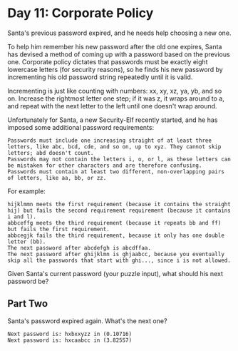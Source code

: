 # Day 11: Corporate Policy

Santa's previous password expired, and he needs help choosing a new one.

To help him remember his new password after the old one expires, Santa has devised a method of coming up with a password based on the previous one. Corporate policy dictates that passwords must be exactly eight lowercase letters (for security reasons), so he finds his new password by incrementing his old password string repeatedly until it is valid.

Incrementing is just like counting with numbers: xx, xy, xz, ya, yb, and so on. Increase the rightmost letter one step; if it was z, it wraps around to a, and repeat with the next letter to the left until one doesn't wrap around.

Unfortunately for Santa, a new Security-Elf recently started, and he has imposed some additional password requirements:

    Passwords must include one increasing straight of at least three letters, like abc, bcd, cde, and so on, up to xyz. They cannot skip letters; abd doesn't count.
    Passwords may not contain the letters i, o, or l, as these letters can be mistaken for other characters and are therefore confusing.
    Passwords must contain at least two different, non-overlapping pairs of letters, like aa, bb, or zz.

For example:

    hijklmmn meets the first requirement (because it contains the straight hij) but fails the second requirement requirement (because it contains i and l).
    abbceffg meets the third requirement (because it repeats bb and ff) but fails the first requirement.
    abbcegjk fails the third requirement, because it only has one double letter (bb).
    The next password after abcdefgh is abcdffaa.
    The next password after ghijklmn is ghjaabcc, because you eventually skip all the passwords that start with ghi..., since i is not allowed.

Given Santa's current password (your puzzle input), what should his next password be?

## Part Two

Santa's password expired again. What's the next one?

```
Next password is: hxbxxyzz in (0.10716)
Next password is: hxcaabcc in (3.82557)
```